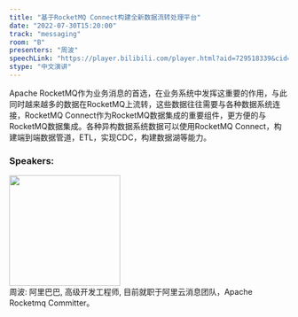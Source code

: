 ```yaml
---
title: "基于RocketMQ Connect构建全新数据流转处理平台"
date: "2022-07-30T15:20:00"
track: "messaging"
room: "B"
presenters: "周波"
speechLink: "https://player.bilibili.com/player.html?aid=729518339&cid=806451314&page=1"
stype: "中文演讲"
---
```

Apache RocketMQ作为业务消息的首选，在业务系统中发挥这重要的作用，与此同时越来越多的数据在RocketMQ上流转，这些数据往往需要与各种数据系统连接，RocketMQ Connect作为RocketMQ数据集成的重要组件，更方便的与RocketMQ数据集成。各种异构数据系统数据可以使用RocketMQ Connect，构建端到端数据管道，ETL，实现CDC，构建数据湖等能力。
 ### Speakers: 
 <img src="images/speaker/1239.png" width="200" /><br>周波: 阿里巴巴, 高级开发工程师, 目前就职于阿里云消息团队，Apache Rocketmq Committer。

 